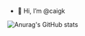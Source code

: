 - 👋 Hi, I’m @caigk

![Anurag's GitHub stats](https://github-readme-stats.vercel.app/api?username=caigk)
